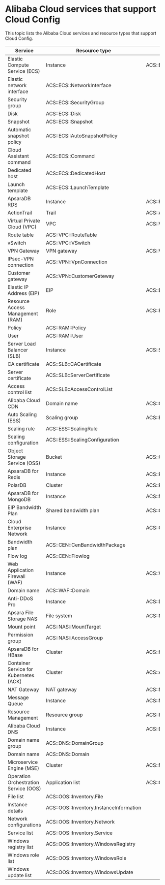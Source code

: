# Alibaba Cloud services that support Cloud Config

This topic lists the Alibaba Cloud services and resource types that support Cloud Config.

|Service|Resource type|ARN|
|-------|-------------|---|
|Elastic Compute Service \(ECS\)|Instance|ACS::ECS::Instance|
|Elastic network interface|ACS::ECS::NetworkInterface|
|Security group|ACS::ECS::SecurityGroup|
|Disk|ACS::ECS::Disk|
|Snapshot|ACS::ECS::Snapshot|
|Automatic snapshot policy|ACS::ECS::AutoSnapshotPolicy|
|Cloud Assistant command|ACS::ECS::Command|
|Dedicated host|ACS::ECS::DedicatedHost|
|Launch template|ACS::ECS::LaunchTemplate|
|ApsaraDB RDS|Instance|ACS::RDS::DBInstance|
|ActionTrail|Trail|ACS::ActionTrail::Trail|
|Virtual Private Cloud \(VPC\)|VPC|ACS::VPC::VPC|
|Route table|ACS::VPC::RouteTable|
|vSwitch|ACS::VPC::VSwitch|
|VPN Gateway|VPN gateway|ACS::VPN::VpnGateway|
|IPsec-VPN connection|ACS::VPN::VpnConnection|
|Customer gateway|ACS::VPN::CustomerGateway|
|Elastic IP Address \(EIP\)|EIP|ACS::EIP::EipAddress|
|Resource Access Management \(RAM\)|Role|ACS::RAM::Role|
|Policy|ACS::RAM::Policy|
|User|ACS::RAM::User|
|Server Load Balancer \(SLB\)|Instance|ACS::SLB::LoadBalancer|
|CA certificate|ACS::SLB::CACertificate|
|Server certificate|ACS::SLB::ServerCertificate|
|Access control list|ACS::SLB::AccessControlList|
|Alibaba Cloud CDN|Domain name|ACS::CDN::Domain|
|Auto Scaling \(ESS\)|Scaling group|ACS::ESS::ScalingGroup|
|Scaling rule|ACS::ESS::ScalingRule|
|Scaling configuration|ACS::ESS::ScalingConfiguration|
|Object Storage Service \(OSS\)|Bucket|ACS::OSS::Bucket|
|ApsaraDB for Redis|Instance|ACS::Redis::DBInstance|
|PolarDB|Cluster|ACS::PolarDB::DBCluster|
|ApsaraDB for MongoDB|Instance|ACS::MongoDB::DBInstance|
|EIP Bandwidth Plan|Shared bandwidth plan|ACS::CBWP::CommonBandwidthPackage|
|Cloud Enterprise Network|Instance|ACS::CEN::CenInstance|
|Bandwidth plan|ACS::CEN::CenBandwidthPackage|
|Flow log|ACS::CEN::Flowlog|
|Web Application Firewall \(WAF\)|Instance|ACS::WAF::Instance|
|Domain name|ACS::WAF::Domain|
|Anti-DDoS Pro|Instance|ACS::DdosCoo::Instance|
|Apsara File Storage NAS|File system|ACS::NAS::FileSystem|
|Mount point|ACS::NAS::MountTarget|
|Permission group|ACS::NAS::AccessGroup|
|ApsaraDB for HBase|Cluster|ACS::HBase::Cluster|
|Container Service for Kubernetes \(ACK\)|Cluster|ACS::ACK::Cluster|
|NAT Gateway|NAT gateway|ACS::NAT::NATGateway|
|Message Queue|Instance|ACS::MQ::Instance|
|Resource Management|Resource group|ACS::RM::ResourceGroup|
|Alibaba Cloud DNS|Instance|ACS::DNS::Instance|
|Domain name group|ACS::DNS::DomainGroup|
|Domain name|ACS::DNS::Domain|
|Microservice Engine \(MSE\)|Cluster|ACS::MSE::Cluster|
|Operation Orchestration Service \(OOS\)|Application list|ACS::OOS::Inventory.Application|
|File list|ACS::OOS::Inventory.File|
|Instance details|ACS::OOS::Inventory.InstanceInformation|
|Network configurations|ACS::OOS::Inventory.Network|
|Service list|ACS::OOS::Inventory.Service|
|Windows registry list|ACS::OOS::Inventory.WindowsRegistry|
|Windows role list|ACS::OOS::Inventory.WindowsRole|
|Windows update list|ACS::OOS::Inventory.WindowsUpdate|

